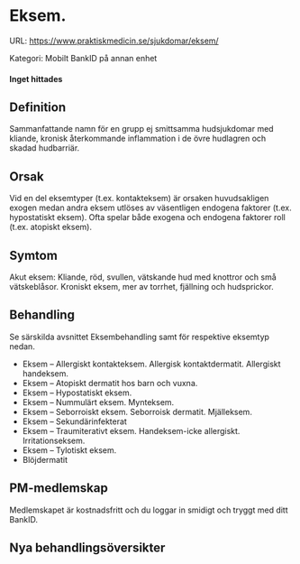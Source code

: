 # Eksem.

URL: https://www.praktiskmedicin.se/sjukdomar/eksem/



Kategori: Mobilt BankID på annan enhet

#### Inget hittades

## Definition

Sammanfattande namn för en grupp ej smittsamma hudsjukdomar med kliande, kronisk återkommande inflammation i de övre hudlagren och skadad hudbarriär.

## Orsak

Vid en del eksemtyper (t.ex. kontakteksem) är orsaken huvudsakligen exogen medan andra eksem utlöses av väsentligen endogena faktorer (t.ex. hypostatiskt eksem). Ofta spelar både exogena och endogena faktorer roll (t.ex. atopiskt eksem).

## Symtom

Akut eksem: Kliande, röd, svullen, vätskande hud med knottror och små vätskeblåsor. Kroniskt eksem, mer av torrhet, fjällning och hudsprickor.

## Behandling

Se särskilda avsnittet Eksembehandling samt för respektive eksemtyp nedan.
- Eksem – Allergiskt kontakteksem. Allergisk kontaktdermatit. Allergiskt handeksem.
- Eksem – Atopiskt dermatit hos barn och vuxna.
- Eksem – Hypostatiskt eksem.
- Eksem – Nummulärt eksem. Mynteksem.
- Eksem – Seborroiskt eksem. Seborroisk dermatit. Mjälleksem.
- Eksem – Sekundärinfekterat
- Eksem – Traumiterativt eksem. Handeksem-icke allergiskt. Irritationseksem.
- Eksem – Tylotiskt eksem.
- Blöjdermatit

## PM-medlemskap

Medlemskapet är kostnadsfritt och du loggar in smidigt och tryggt med ditt BankID.

## Nya behandlingsöversikter

